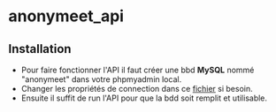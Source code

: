 # anonymeet_api

## Installation 

- Pour faire fonctionner l'API il faut créer une bbd **MySQL** nommé "anonymeet" dans votre phpmyadmin local.
- Changer les propriétés de connection dans ce [fichier](https://github.com/ws-palone/anonymeet_api/blob/master/src/main/resources/application.properties) si besoin.
- Ensuite il suffit de run l'API pour que la bdd soit remplit et utilisable.
